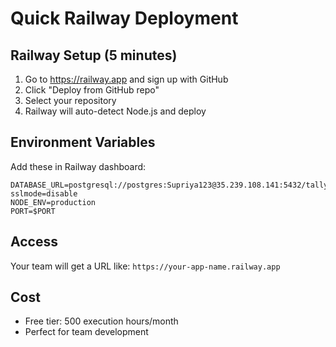 # Quick Railway Deployment

## Railway Setup (5 minutes)
1. Go to https://railway.app and sign up with GitHub
2. Click "Deploy from GitHub repo"
3. Select your repository
4. Railway will auto-detect Node.js and deploy

## Environment Variables
Add these in Railway dashboard:
```
DATABASE_URL=postgresql://postgres:Supriya123@35.239.108.141:5432/tallyToCash?sslmode=disable
NODE_ENV=production
PORT=$PORT
```

## Access
Your team will get a URL like: `https://your-app-name.railway.app`

## Cost
- Free tier: 500 execution hours/month
- Perfect for team development
